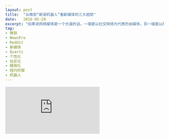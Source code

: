 ```yaml
---
layout: post
title:  "从微软“新闻机器人”看新媒体的三大趋势"
date:   2016-05-29
excerpt: "如果说网络媒体是一个光谱的话，一端是以社交网络为代表的自媒体，另一端是以报社电台代表的权威媒体，中间的间隔就是网络社区。目前，自媒体被Twitter、微博垄断，权威媒体被传统媒体霸占。只有网络社区目前还是“诸侯并起”，光谱的中段成了新媒体的主战场。"
tag:
- 微软
- NewsPro
- Reddit
- 新媒体
- Quartz
- 个性化
- 社区化
- 精简化
- 纽约时报
- 机器人
---
```


<iframe src="http://toutiao.com/a6289723299317301506/" frameborder="0" allowfullscreen onload="this.width=screen.width*0.3;this.height=screen.height;"></iframe>